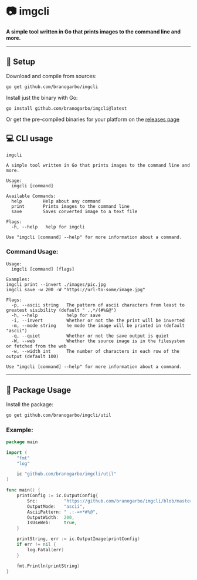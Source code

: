 # 📷 **imgcli**
**A simple tool written in Go that prints images to the command line and more.**

---

## 🔧 **Setup**
Download and compile from sources:
```
go get github.com/branogarbo/imgcli
```
Install just the binary with Go:
```
go install github.com/branogarbo/imgcli@latest
```

Or get the pre-compiled binaries for your platform on the [releases page](https://github.com/branogarbo/imgcli/releases)


## 💻 **CLI usage**
```
imgcli

A simple tool written in Go that prints images to the command line and more.

Usage:
  imgcli [command]

Available Commands:
  help        Help about any command
  print       Prints images to the command line   
  save        Saves converted image to a text file

Flags:
  -h, --help   help for imgcli

Use "imgcli [command] --help" for more information about a command.
```

### **Command Usage:**
```
Usage:
  imgcli [command] [flags]

Examples:
imgcli print --invert ./images/pic.jpg
imgcli save -w 200 -W "https://url-to-some/image.jpg"

Flags:
  -p, --ascii string   The pattern of ascii characters from least to greatest visibility (default " .,*/(#%&@")
  -h, --help           help for save
  -i, --invert         Whether or not the the print will be inverted
  -m, --mode string    he mode the image will be printed in (default "ascii")
  -q, --quiet          Whether or not the save output is quiet
  -W, --web            Whether the source image is in the filesystem or fetched from the web
  -w, --width int      The number of characters in each row of the output (default 100)

Use "imgcli [command] --help" for more information about a command.
```

---

## 📁 **Package Usage**
Install the package:
```
go get github.com/branogarbo/imgcli/util
```

### **Example:**
``` go
package main

import (
	"fmt"
	"log"

	ic "github.com/branogarbo/imgcli/util"
)

func main() {
	printConfig := ic.OutputConfig{
		Src:          "https://github.com/branogarbo/imgcli/blob/master/examples/images/portrait.jpg?raw=true",
		OutputMode:   "ascii",
		AsciiPattern: " .:-=+*#%@",
		OutputWidth:  200,
		IsUseWeb:     true,
	}

	printString, err := ic.OutputImage(printConfig)
	if err != nil {
		log.Fatal(err)
	}

	fmt.Println(printString)
}
```